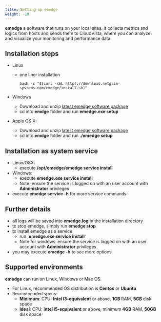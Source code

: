 ```yaml
---
title: Setting up emedge
weight: -10
---
```

**emedge** a software that runs on your local sites. It collects metrics and logics from hosts and sends them to CloudVista, where you can analyze and visualize your monitoring and performance data.

## Installation steps
  - Linux
    - one liner installation

          bash -c "$(curl -skL https://download.netgain-systems.com/emedge/install.sh)"

  - Windows
    - Download and unzip <a href="https://download.netgain-systems.com/emedge/emedge-latest.zip" target="_blank">latest emedge software package</a>
    - cd into **emdge** folder and run **emedge.exe setup**

  - Apple OS X:
    - Download and unzip <a href="https://download.netgain-systems.com/emedge/emedge-latest.zip" target="_blank">latest emedge software package</a>
    - cd into **emdge** folder and run **./emedge setup**

## Installation as system service
  - Linux/OSX:
    - execute **/opt/emedge/emedge service install**
  - Windows:
    - execute **emedge.exe service install**
    - Note: ensure the service is logged on with an user account with **Administrator** privileges
  - execute **emedge service -h** for more service commands

## Further details
  - all logs will be saved into **emedge.log** in the installation directory
  - to stop emedge, simply run **emedge stop**
  - to install emedge as a service
    - run '**emedge.exe service install**'
    - Note for windows: ensure the service is logged on with an user account with **Administrator** privileges
  - you may execute **emedge -h** to see more options

## Supported environments
**emedge** can run on Linux, Windows or Mac OS.
  - For Linux, recommended OS distribution is **Centos** or **Ubuntu**
  - Recommended specs:
    * **Minimum**: CPU: **Intel i3-equivalent** or above, **1GB** RAM, **5GB** disk space
    * **Ideal**:   CPU: **Intel i5-equivalent** or above, minimum **4GB** RAM, **50GB** disk space

